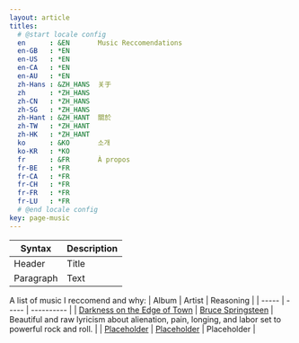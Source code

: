 ```yaml
---
layout: article
titles:
  # @start locale config
  en      : &EN       Music Reccomendations
  en-GB   : *EN
  en-US   : *EN
  en-CA   : *EN
  en-AU   : *EN
  zh-Hans : &ZH_HANS  关于
  zh      : *ZH_HANS
  zh-CN   : *ZH_HANS
  zh-SG   : *ZH_HANS
  zh-Hant : &ZH_HANT  關於
  zh-TW   : *ZH_HANT
  zh-HK   : *ZH_HANT
  ko      : &KO       소개
  ko-KR   : *KO
  fr      : &FR       À propos
  fr-BE   : *FR
  fr-CA   : *FR
  fr-CH   : *FR
  fr-FR   : *FR
  fr-LU   : *FR
  # @end locale config
key: page-music
---
```


| Syntax      | Description |
| ----------- | ----------- |
| Header      | Title       |
| Paragraph   | Text        |

A list of music I reccomend and why:
| Album | Artist | Reasoning |
| ----- | ----- | ---------- |
| [Darkness on the Edge of Town](https://open.spotify.com/album/4KT6G8fj8EEIfsyr75hbgc?si=dTjWpZtyTb2eb-OlVyYKJA) | [Bruce Springsteen](https://open.spotify.com/artist/3eqjTLE0HfPfh78zjh6TqT?si=B64c2EgjTWmcd0qp8Fpw4w) | Beautiful and raw lyricism about alienation, pain, longing, and labor set to powerful rock and roll. |
| [Placeholder]() | [Placeholder]() | Placeholder |

